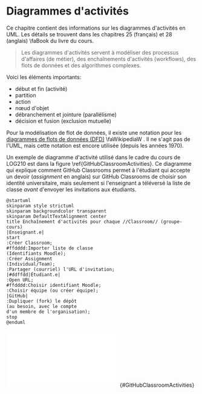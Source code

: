# Diagrammes d'activités

Ce chapitre contient des informations sur les diagrammes d'activités en UML. Les détails se trouvent dans les chapitres 25 (français) et 28 (anglais)&nbsp;\faBook&nbsp;du livre du cours.

> Les diagrammes d'activités servent à modéliser des processus d'affaires (de métier), des enchaînements d'activités (workflows), des flots de données et des algorithmes complexes.

Voici les éléments importants:

- début et fin (activité)
- partition
- action
- nœud d'objet
- débranchement et jointure (parallélisme)
- décision et fusion (exclusion mutuelle)

Pour la modélisation de flot de données, il existe une notation pour les [diagrammes de flots de données (DFD)](https://fr.wikipedia.org/wiki/Diagramme_de_flux_de_donn%C3%A9es)&nbsp;\faWikipediaW&nbsp;. Il ne s'agit pas de l'UML, mais cette notation est encore utilisée (depuis les années 1970). 

Un exemple de diagramme d'activité utilisé dans le cadre du cours de LOG210 est dans la figure&nbsp;\ref{GitHubClassroomActivities}. Ce diagramme qui explique comment GitHub Classrooms permet à l'étudiant qui accepte un devoir (*assignment* en anglais) sur GitHub Classrooms de choisir son identité universitaire, mais seulement si l'enseignant a téléversé la liste de classe *avant* d'envoyer les invitations aux étudiants. 

```{.plantuml hide-image=true plantuml-filename=build/images/GitHubClassroomActivity.pdf}
@startuml
skinparam style strictuml
skinparam backgroundcolor transparent
skinparam DefaultTextAlignment center
title Enchaînement d'activités pour chaque //Classroom// (groupe-cours)
|Enseignant.e|
start
:Créer Classroom;
#ffdddd:Importer liste de classe
(Identifiants Moodle);
:Créer Assignment
(Individual/Team);
:Partager (courriel) l'URL d'invitation;
|#ddffdd|Étudiant.e|
:Open URL;
#ffdddd:Choisir identifiant Moodle;
:Choisir équipe (ou créer équipe);
|GitHub|
:Dupliquer (fork) le dépôt
(au besoin, avec le compte
d'un membre de l'organisation);
stop
@enduml
```

![Diagramme d'activités pour les activités séquentielles de GitHub Classrooms.](build/images/GitHubClassroomActivity.pdf){#GitHubClassroomActivities}

